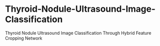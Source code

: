 # Thyroid-Nodule-Ultrasound-Image-Classification
Thyroid Nodule Ultrasound Image Classification Through Hybrid Feature Cropping Network
